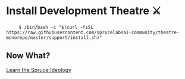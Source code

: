 # Install Development Theatre ⚔️

<pre>
    <code class="language-bash" data-lang="bash">$ /bin/bash -c "$(curl -fsSL https://raw.githubusercontent.com/sprucelabsai-community/theatre-monorepo/master/support/install.sh)"</code>
</pre>

## Now What?

<div class="grid-buttons">
    <a class="btn" href="{{ '/ideology/' | url }}">Learn the Spruce Ideology</a>
</div>